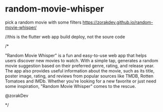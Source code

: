 # random-movie-whisper
pick a random movie with some filters
https://zorakdev.github.io/random-movie-whisper/


//this is the flutter web app build deploy, not the soure code

/*

"Random Movie Whisper" 
 is a fun and easy-to-use web app that helps
 users discover new movies to watch. With a simple tap, 
 generates a random movie suggestion based on 
 their preferred genre, rating, and release year. 
 The app also provides useful information about the movie, 
 such as its title, poster image, rating, and reviews from 
 popular sources like TMDB, Rotten Tomatoes and IMDb. 
 Whether you're looking for a new favorite or just need some 
 inspiration, "Random Movie Whisper" comes to the rescue.

@zorakDev 
 
 
*/
